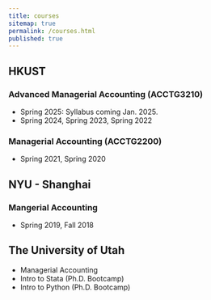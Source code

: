 ```yaml
---
title: courses
sitemap: true
permalink: /courses.html
published: true
---
```


## HKUST

### Advanced Managerial Accounting (ACCTG3210)

- Spring 2025: Syllabus coming Jan. 2025.
- Spring 2024, Spring 2023, Spring 2022

### Managerial Accounting (ACCTG2200)

- Spring 2021, Spring 2020

## NYU - Shanghai

### Mangerial Accounting

- Spring 2019, Fall 2018

## The University of Utah

- Managerial Accounting
- Intro to Stata (Ph.D. Bootcamp)
- Intro to Python (Ph.D. Bootcamp)
